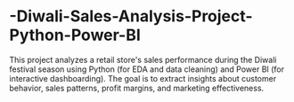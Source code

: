 # -Diwali-Sales-Analysis-Project-Python-Power-BI
This project analyzes a retail store's sales performance during the Diwali festival season using Python (for EDA and data cleaning) and Power BI (for interactive dashboarding). The goal is to extract insights about customer behavior, sales patterns, profit margins, and marketing effectiveness.
